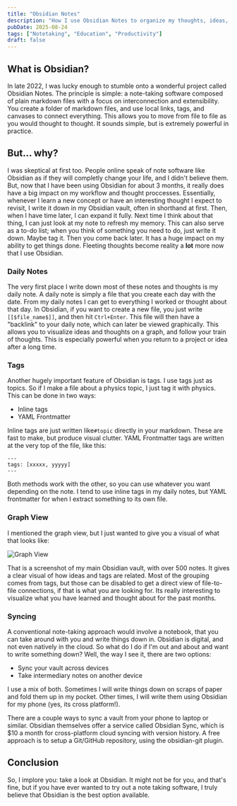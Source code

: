 ```yaml
---
title: "Obsidian Notes"
description: "How I use Obsidian Notes to organize my thoughts, ideas, and projects."
pubDate: 2025-08-24
tags: ["Notetaking", "Education", "Productivity"]
draft: false
---
```


## What is Obsidian?

In late 2022, I was lucky enough to stumble onto a wonderful project called Obsidian Notes. The principle is simple: a note-taking software composed of plain markdown files with a focus on interconnection and extensibility. You create a folder of markdown files, and use local links, tags, and canvases to connect everything. This allows you to move from file to file as you would thought to thought. It sounds simple, but is extremely powerful in practice.

## But... why?

I was skeptical at first too. People online speak of note software like Obsidian as if they will completly change your life, and I didn't believe them. But, now that I have been using Obsidian for about 3 months, it really does have a big impact on my workflow and thought proccesses. Essentially, whenever I learn a new concept or have an interesting thought I expect to revisit, I write it down in my Obsidian vault, often in shorthand at first. Then, when I have time later, I can expand it fully. Next time I think about that thing, I can just look at my note to refresh my memory. This can also serve as a to-do list; when you think of something you need to do, just write it down. Maybe tag it. Then you come back later. It has a huge impact on my ability to get things done. Fleeting thoughts become reality a **lot** more now that I use Obsidian.

### Daily Notes

The very first place I write down most of these notes and thoughts is my daily note. A daily note is simply a file that you create each day with the date. From my daily notes I can get to everything I worked or thought about that day. In Obsidian, if you want to create a new file, you just write `[[$file_name$]]`, and then hit `Ctrl+Enter`. This file will then have a "backlink" to your daily note, which can later be viewed graphically. This allows you to visualize ideas and thoughts on a graph, and follow your train of thoughts. This is especially powerful when you return to a project or idea after a long time.

### Tags

Another hugely important feature of Obsidian is tags. I use tags just as topics. So if I make a file about a physics topic, I just tag it with physics. This can be done in two ways:

*   Inline tags
*   YAML Frontmatter

Inline tags are just written like`#topic` directly in your markdown. These are fast to make, but produce visual clutter. YAML Frontmatter tags are written at the very top of the file, like this:

```
---
tags: [xxxxx, yyyyy]
---
```

Both methods work with the other, so you can use whatever you want depending on the note. I tend to use inline tags in my daily notes, but YAML frontmatter for when I extract something to its own file.

### Graph View

I mentioned the graph view, but I just wanted to give you a visual of what that looks like:

![Graph View](graph-view.png#center)

That is a screenshot of my main Obsidian vault, with over 500 notes. It gives a clear visual of how ideas and tags are related. Most of the grouping comes from tags, but those can be disabled to get a direct view of file-to-file connections, if that is what you are looking for. Its really interesting to visualize what you have learned and thought about for the past months.

### Syncing

A conventional note-taking approach would involve a notebook, that you can take around with you and write things down in. Obsidian is digital, and not even natively in the cloud. So what do I do if I'm out and about and want to write something down? Well, the way I see it, there are two options:

*   Sync your vault across devices
*   Take intermediary notes on another device

I use a mix of both. Sometimes I will write things down on scraps of paper and fold them up in my pocket. Other times, I will write them using Obsidian for my phone (yes, its cross platform!).

There are a couple ways to sync a vault from your phone to laptop or similar. Obsidian themselves offer a service called Obsidian Sync, which is $10 a month for cross-platform cloud syncing with version history. A free approach is to setup a Git/GitHub repository, using the obsidian-git plugin.

## Conclusion

So, I implore you: take a look at Obsidian. It might not be for you, and that's fine, but if you have ever wanted to try out a note taking software, I truly believe that Obsidian is the best option available.